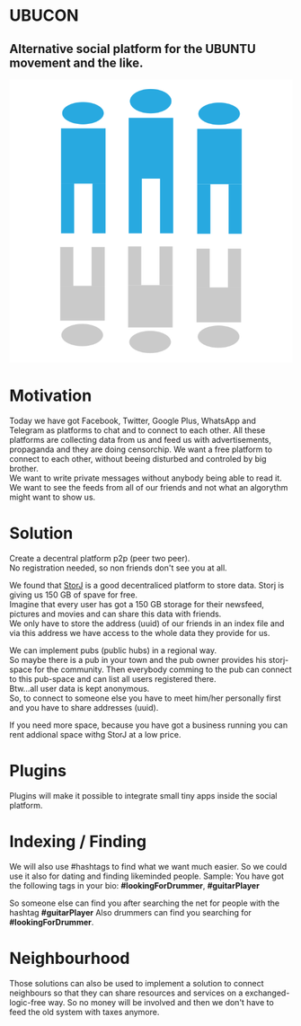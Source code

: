 # UBUCON
## Alternative social platform for the UBUNTU movement and the like.
![UBUNTU](./images/icon.svg "UBUNTU")

# Motivation
Today we have got Facebook, Twitter, Google Plus, WhatsApp and Telegram as platforms to chat and to connect to each other.
All these platforms are collecting data from us and feed us with advertisements, propaganda and they are doing censorchip.
We want a free platform to connect to each other, without beeing disturbed and controled by big brother.  
We want to write private messages without anybody being able to read it.  
We want to see the feeds from all of our friends and not what an algorythm might want to show us.

# Solution
Create a decentral platform p2p (peer two peer).  
No registration needed, so non friends don't see you at all.

We found that [StorJ](https://www.storj.io/) is a good decentraliced platform to store data.
Storj is giving us 150 GB of spave for free.  
Imagine that every user has got a 150 GB storage for their newsfeed, pictures and movies and can share this data with friends.  
We only have to store the address (uuid) of our friends in an index file and via this address we have access to the whole data they provide for us.  

We can implement pubs (public hubs) in a regional way.  
So maybe there is a pub in your town and the pub owner provides his storj-space for the community. Then everybody comming to the pub can connect to this pub-space and can list all users registered there.  
Btw...all user data is kept anonymous.  
So, to connect to someone else you have to meet him/her personally first and you have to share addresses (uuid).

If you need more space, because you have got a business running you can rent addional space withg StorJ at a low price.

# Plugins
Plugins will make it possible to integrate small tiny apps inside the social platform.

# Indexing / Finding
We will also use #hashtags to find what we want much easier. So we could use it also for dating and finding likeminded people.
Sample: You have got the following tags in your bio: **#lookingForDrummer**, **#guitarPlayer**

So someone else can find you after searching the net for people with the hashtag **#guitarPlayer**
Also drummers can find you searching for **#lookingForDrummer**.


# Neighbourhood
Those solutions can also be used to implement a solution to connect neighbours so that they can share resources and services on a exchanged-logic-free way. So no money will be involved and then we don't have to feed the old system with taxes anymore.  

